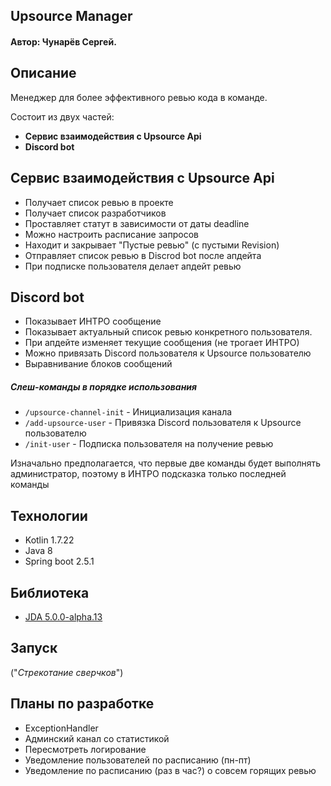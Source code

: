 ## Upsource Manager ##
#### Автор: Чунарёв Сергей. ####

## Описание ##

Менеджер для более эффективного ревью кода в команде.

Состоит из двух частей: 
- __Сервис взаимодействия с Upsource Api__
- __Discord bot__
## Сервис взаимодействия с Upsource Api ##
- Получает список ревью в проекте 
- Получает список разработчиков
- Проставляет статут в зависимости от даты deadline
- Можно настроить расписание запросов
- Находит и закрывает "Пустые ревью" (c пустыми Revision)
- Отправляет список ревью в Discrod bot после апдейта
- При подписке пользователя делает апдейт ревью

## Discord bot ##
- Показывает ИНТРО сообщение
- Показывает актуальный список ревью конкретного пользователя.
- При апдейте изменяет текущие сообщения (не трогает ИНТРО)
- Можно привязать Discord пользователя к Upsource пользователю
- Выравнивание блоков сообщений

##### Слеш-команды в порядке использования
- `/upsource-channel-init` - Инициализация канала  
- `/add-upsource-user` - Привязка Discord пользователя к Upsource пользователю
- `/init-user` - Подписка пользователя на получение ревью

Изначально предполагается, что первые две команды будет выполнять администратор, 
поэтому в ИНТРО подсказка только последней команды

## Технологии ##
* Kotlin 1.7.22
* Java 8
* Spring boot 2.5.1

## Библиотека ##
* [JDA 5.0.0-alpha.13](https://github.com/DV8FromTheWorld/JDA)


## Запуск ## 
("*Стрекотание сверчков*")

## Планы по разработке ##
* ExceptionHandler
* Админский канал со статистикой
* Пересмотреть логирование 
* Уведомление пользователей по расписанию (пн-пт) 
* Уведомление по расписанию (раз в час?) о совсем горящих ревью
